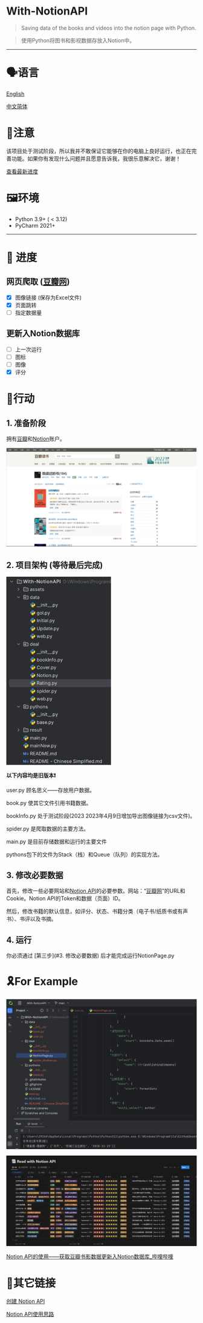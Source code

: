 # With-NotionAPI
> Saving data of the books and videos into the notion page with Python.

>使用Python将图书和影视数据存放入Notion中。

---
# 🗣️语言  
[English](./README.md)

[中文简体](./README%20-%20Chinese%20Simplified.md)

# 🎈注意

该项目处于测试阶段，所以我并不敢保证它能够在你的电脑上良好运行，也正在完善功能。如果你有发现什么问题并且愿意告诉我，我很乐意解决它，谢谢！

[查看最新进度](https://www.notion.so/yapotato/Notion-API-93ad50c4bcc34c608fdc1fe211d6b322?pvs=4)

# 🖼️环境

- Python 3.9+ ( < 3.12)
- PyCharm 2021+

---

# 🎢 进度

## 网页爬取 ([豆瓣网](https://www.douban.com/))

- [x] 图像链接 (保存为Excel文件)
- [x] 页面跳转
- [ ] 指定数据量

## 更新入Notion数据库

- [ ] 上一次运行
- [ ] 图标
- [ ] 图像
- [x] 评分

# 🤖行动

## 1. 准备阶段

拥有[豆瓣](https://www.douban.com/)和[Notion](https://www.notion.so/)账户。

![image-20230612163511339](./assets/image-20230612163511339.png)

## 2. 项目架构  (等待最后完成)

<img src="./assets/image-20230612161852099.png" alt="image-20230612161852099|" style="zoom:75%;" />

**以下内容均是旧版本❗**

user.py 顾名思义——存放用户数据。

book.py 使其它文件引用书籍数据。

bookInfo.py 处于测试阶段(2023 2023年4月9日增加导出图像链接为csv文件)。

spider.py 是爬取数据的主要方法。

main.py 是目前存储数据和运行的主要文件

pythons包下的文件为Stack（栈）和Queue（队列）的实现方法。

## 3. 修改必要数据

首先，修改一些必要网站和[Notion API](https://developers.notion.com/)的必要参数。网站：“[豆瓣网](https://www.douban.com/)”的URL和Cookie。Notion API的Token和数据（页面）ID。

然后，修改书籍的默认信息，如评分、状态、书籍分类（电子书/纸质书或有声书）、书评以及书摘。

## 4. 运行

你必须通过 [第三步](#3. 修改必要数据) 后才能完成运行NotionPage.py

# 🎗️For Example

![image-20230331205442903](./assets/image-20230331205442903.png)

![image-20230331205436292](./assets/image-20230331205436292.png)

[Notion API的使用——获取豆瓣书影数据更新入Notion数据库_哔哩哔哩](https://www.bilibili.com/video/BV15o4y1W7hw/?spm_id_from=333.999.0.0)

# 🔗其它链接

[创建 Notion API](https://www.notion.so/my-integrations)

[Notion API使用思路](https://www.notion.so/yapotato/Notion-API-ChatGPT-93ad50c4bcc34c608fdc1fe211d6b322?pvs=4)
